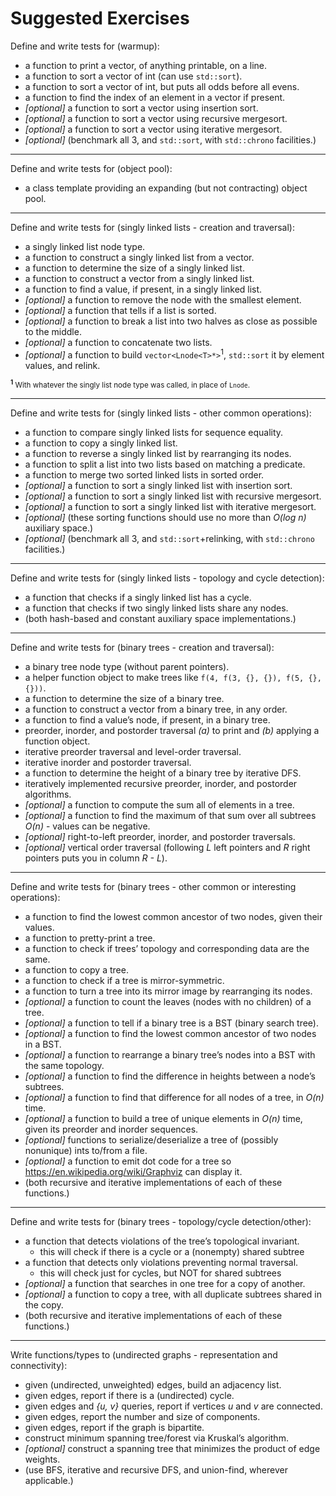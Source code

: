 <!-- SPDX-License-Identifier: CC0-1.0 -->

# Suggested Exercises

Define and write tests for (warmup):

- a function to print a vector, of anything printable, on a line.
- a function to sort a vector of int (can use `std::sort`).
- a function to sort a vector of int, but puts all odds before all evens.
- a function to find the index of an element in a vector if present.
- *\[optional\]* a function to sort a vector using insertion sort.
- *\[optional\]* a function to sort a vector using recursive mergesort.
- *\[optional\]* a function to sort a vector using iterative mergesort.
- *\[optional\]* (benchmark all 3, and `std::sort`, with `std::chrono` facilities.)

---

Define and write tests for (object pool):

- a class template providing an expanding (but not contracting) object pool.

---

Define and write tests for (singly linked lists - creation and traversal):

- a singly linked list node type.
- a function to construct a singly linked list from a vector.
- a function to determine the size of a singly linked list.
- a function to construct a vector from a singly linked list.
- a function to find a value, if present, in a singly linked list.
- *\[optional\]* a function to remove the node with the smallest element.
- *\[optional\]* a function that tells if a list is sorted.
- *\[optional\]* a function to break a list into two halves as close as possible to the middle.
- *\[optional\]* a function to concatenate two lists.
- *\[optional\]* a function to build `vector<Lnode<T>*>`<sup>1</sup>, `std::sort` it by element values, and relink.

<sub><sup>**1**</sup> With whatever the singly list node type was called, in place of `Lnode`.</sub>

---

Define and write tests for (singly linked lists - other common operations):

- a function to compare singly linked lists for sequence equality.
- a function to copy a singly linked list.
- a function to reverse a singly linked list by rearranging its nodes.
- a function to split a list into two lists based on matching a predicate.
- a function to merge two sorted linked lists in sorted order.
- *\[optional\]* a function to sort a singly linked list with insertion sort.
- *\[optional\]* a function to sort a singly linked list with recursive mergesort.
- *\[optional\]* a function to sort a singly linked list with iterative mergesort.
- *\[optional\]* (these sorting functions should use no more than *O(log n)* auxiliary space.)
- *\[optional\]* (benchmark all 3, and `std::sort`+relinking, with `std::chrono` facilities.)

---

Define and write tests for (singly linked lists - topology and cycle detection):

- a function that checks if a singly linked list has a cycle.
- a function that checks if two singly linked lists share any nodes.
- (both hash-based and constant auxiliary space implementations.)

---

Define and write tests for (binary trees - creation and traversal):

- a binary tree node type (without parent pointers).
- a helper function object to make trees like `f(4, f(3, {}, {}), f(5, {}, {}))`.
- a function to determine the size of a binary tree.
- a function to construct a vector from a binary tree, in any order.
- a function to find a value&rsquo;s node, if present, in a binary tree.
- preorder, inorder, and postorder traversal *(a)* to print and *(b)* applying a function object.
- iterative preorder traversal and level-order traversal.
- iterative inorder and postorder traversal.
- a function to determine the height of a binary tree by iterative DFS.
- iteratively implemented recursive preorder, inorder, and postorder algorithms.
- *\[optional\]* a function to compute the sum all of elements in a tree.
- *\[optional\]* a function to find the maximum of that sum over all subtrees *O(n)* - values can be negative.
- *\[optional\]* right-to-left preorder, inorder, and postorder traversals.
- *\[optional\]* vertical order traversal (following *L* left pointers and *R* right pointers puts you in column *R - L*).

---

Define and write tests for (binary trees - other common or interesting operations):

- a function to find the lowest common ancestor of two nodes, given their values.
- a function to pretty-print a tree.
- a function to check if trees&rsquo; topology and corresponding data are the same.
- a function to copy a tree.
- a function to check if a tree is mirror-symmetric.
- a function to turn a tree into its mirror image by rearranging its nodes.
- *\[optional\]* a function to count the leaves (nodes with no children) of a tree.
- *\[optional\]* a function to tell if a binary tree is a BST (binary search tree).
- *\[optional\]* a function to find the lowest common ancestor of two nodes in a BST.
- *\[optional\]* a function to rearrange a binary tree&rsquo;s nodes into a BST with the same topology.
- *\[optional\]* a function to find the difference in heights between a node&rsquo;s subtrees.
- *\[optional\]* a function to find that difference for all nodes of a tree, in *O(n)* time.
- *\[optional\]* a function to build a tree of unique elements in *O(n)* time, given its preorder and inorder sequences.
- *\[optional\]* functions to serialize/deserialize a tree of (possibly nonunique) ints to/from a file.
- *\[optional\]* a function to emit dot code for a tree so https://en.wikipedia.org/wiki/Graphviz can display it.
- (both recursive and iterative implementations of each of these functions.)

---

Define and write tests for (binary trees - topology/cycle detection/other):

- a function that detects violations of the tree&rsquo;s topological invariant.
    * this will check if there is a cycle or a (nonempty) shared subtree
- a function that detects only violations preventing normal traversal.
    * this will check just for cycles, but NOT for shared subtrees
- *\[optional\]* a function that searches in one tree for a copy of another.
- *\[optional\]* a function to copy a tree, with all duplicate subtrees shared in the copy.
- (both recursive and iterative implementations of each of these functions.)

---

Write functions/types to (undirected graphs - representation and connectivity):

- given (undirected, unweighted) edges, build an adjacency list.
- given edges, report if there is a (undirected) cycle.
- given edges and *{u, v}* queries, report if vertices *u* and *v* are connected.
- given edges, report the number and size of components.
- given edges, report if the graph is bipartite.
- construct minimum spanning tree/forest via Kruskal&rsquo;s algorithm.
- *\[optional\]* construct a spanning tree that minimizes the product of edge weights.
- (use BFS, iterative and recursive DFS, and union-find, wherever applicable.)
